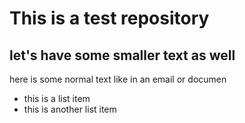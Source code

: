# This is a test repository

## let's have some smaller text as well

here is some normal text like in an email or documen

* this is a list item
* this is another list item

